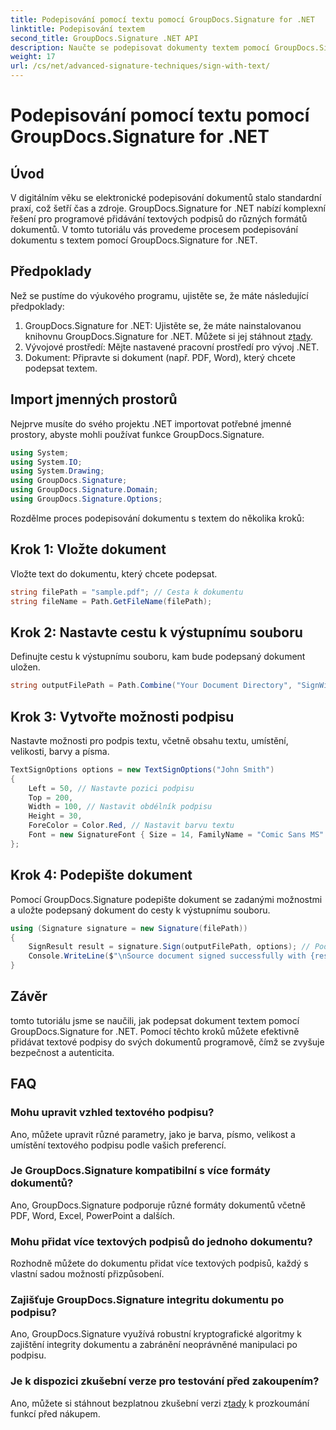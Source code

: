 ```yaml
---
title: Podepisování pomocí textu pomocí GroupDocs.Signature for .NET
linktitle: Podepisování textem
second_title: GroupDocs.Signature .NET API
description: Naučte se podepisovat dokumenty textem pomocí GroupDocs.Signature for .NET. Podrobný průvodce programovým přidáváním textových podpisů.
weight: 17
url: /cs/net/advanced-signature-techniques/sign-with-text/
---
```


# Podepisování pomocí textu pomocí GroupDocs.Signature for .NET

## Úvod
V digitálním věku se elektronické podepisování dokumentů stalo standardní praxí, což šetří čas a zdroje. GroupDocs.Signature for .NET nabízí komplexní řešení pro programové přidávání textových podpisů do různých formátů dokumentů. V tomto tutoriálu vás provedeme procesem podepisování dokumentu s textem pomocí GroupDocs.Signature for .NET.
## Předpoklady
Než se pustíme do výukového programu, ujistěte se, že máte následující předpoklady:
1.  GroupDocs.Signature for .NET: Ujistěte se, že máte nainstalovanou knihovnu GroupDocs.Signature for .NET. Můžete si jej stáhnout z[tady](https://releases.groupdocs.com/signature/net/).
2. Vývojové prostředí: Mějte nastavené pracovní prostředí pro vývoj .NET.
3. Dokument: Připravte si dokument (např. PDF, Word), který chcete podepsat textem.

## Import jmenných prostorů
Nejprve musíte do svého projektu .NET importovat potřebné jmenné prostory, abyste mohli používat funkce GroupDocs.Signature.
```csharp
using System;
using System.IO;
using System.Drawing;
using GroupDocs.Signature;
using GroupDocs.Signature.Domain;
using GroupDocs.Signature.Options;
```

Rozdělme proces podepisování dokumentu s textem do několika kroků:
## Krok 1: Vložte dokument
Vložte text do dokumentu, který chcete podepsat.
```csharp
string filePath = "sample.pdf"; // Cesta k dokumentu
string fileName = Path.GetFileName(filePath);
```
## Krok 2: Nastavte cestu k výstupnímu souboru
Definujte cestu k výstupnímu souboru, kam bude podepsaný dokument uložen.
```csharp
string outputFilePath = Path.Combine("Your Document Directory", "SignWithText", fileName);
```
## Krok 3: Vytvořte možnosti podpisu
Nastavte možnosti pro podpis textu, včetně obsahu textu, umístění, velikosti, barvy a písma.
```csharp
TextSignOptions options = new TextSignOptions("John Smith")
{
    Left = 50, // Nastavte pozici podpisu
    Top = 200,
    Width = 100, // Nastavit obdélník podpisu
    Height = 30,
    ForeColor = Color.Red, // Nastavit barvu textu
    Font = new SignatureFont { Size = 14, FamilyName = "Comic Sans MS" } // Nastavit písmo
};
```
## Krok 4: Podepište dokument
Pomocí GroupDocs.Signature podepište dokument se zadanými možnostmi a uložte podepsaný dokument do cesty k výstupnímu souboru.
```csharp
using (Signature signature = new Signature(filePath))
{
    SignResult result = signature.Sign(outputFilePath, options); // Podepsat dokument
    Console.WriteLine($"\nSource document signed successfully with {result.Succeeded.Count} signature(s).\nFile saved at {outputFilePath}.");
}
```

## Závěr
tomto tutoriálu jsme se naučili, jak podepsat dokument textem pomocí GroupDocs.Signature for .NET. Pomocí těchto kroků můžete efektivně přidávat textové podpisy do svých dokumentů programově, čímž se zvyšuje bezpečnost a autenticita.
## FAQ
### Mohu upravit vzhled textového podpisu?
Ano, můžete upravit různé parametry, jako je barva, písmo, velikost a umístění textového podpisu podle vašich preferencí.
### Je GroupDocs.Signature kompatibilní s více formáty dokumentů?
Ano, GroupDocs.Signature podporuje různé formáty dokumentů včetně PDF, Word, Excel, PowerPoint a dalších.
### Mohu přidat více textových podpisů do jednoho dokumentu?
Rozhodně můžete do dokumentu přidat více textových podpisů, každý s vlastní sadou možností přizpůsobení.
### Zajišťuje GroupDocs.Signature integritu dokumentu po podpisu?
Ano, GroupDocs.Signature využívá robustní kryptografické algoritmy k zajištění integrity dokumentu a zabránění neoprávněné manipulaci po podpisu.
### Je k dispozici zkušební verze pro testování před zakoupením?
 Ano, můžete si stáhnout bezplatnou zkušební verzi z[tady](https://releases.groupdocs.com/) k prozkoumání funkcí před nákupem.